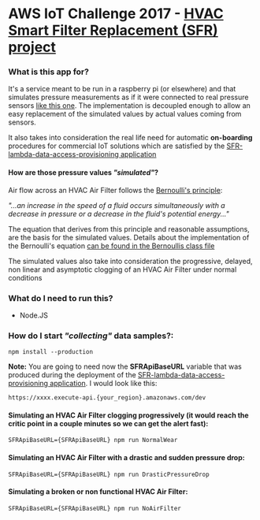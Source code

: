 # AWS IoT Challenge 2017 - [HVAC Smart Filter Replacement (SFR) project](http://aws-iot-challenge-2017.marcos.io)

### What is this app for?

It's a service meant to be run in a raspberry pi (or elsewhere) and that simulates pressure measurements as if it were connected to real pressure sensors [like this one](http://a.co/fDYtNr3).
The implementation is decoupled enough to allow an easy replacement of the simulated values by actual values coming from sensors.

It also takes into consideration the real life need for automatic **on-boarding** procedures for commercial IoT solutions which are satisfied by the [SFR-lambda-data-access-provisioning application](https://github.com/mllanes/SFR-lambda-data-access-provisioning.git)

#### How are those pressure values *"simulated"*?

Air flow across an HVAC Air Filter follows the [Bernoulli's principle](https://en.wikipedia.org/wiki/Bernoulli%27s_principle): 

*"...an increase in the speed of a fluid occurs simultaneously with a decrease in pressure or a decrease in the fluid's potential energy..."*

The equation that derives from this principle and reasonable assumptions, are the basis for the simulated values. Details about the implementation of the Bernoulli's equation [can be found in the Bernoullis class file](https://github.com/mllanes/SFR-device/blob/master/lib/Bernoullis.js)

The simulated values also take into consideration the progressive, delayed, non linear and asymptotic clogging of an HVAC Air Filter under normal conditions 

### What do I need to run this?

* Node.JS

### How do I start *"collecting"* data samples?:

    npm install --production

**Note:** You are going to need now the **SFRApiBaseURL** variable that was produced during the deployment of the [SFR-lambda-data-access-provisioning application](https://github.com/mllanes/SFR-lambda-data-access-provisioning.git).
I would look like this:
                                                                                                                                                                                                                                           
    https://xxxx.execute-api.{your_region}.amazonaws.com/dev
    
#### Simulating an HVAC Air Filter clogging progressively (it would reach the critic point in a couple minutes so we can get the alert fast):
  
    SFRApiBaseURL={SFRApiBaseURL} npm run NormalWear 

#### Simulating an HVAC Air Filter with a drastic and sudden pressure drop:

    SFRApiBaseURL={SFRApiBaseURL} npm run DrasticPressureDrop

#### Simulating a broken or non functional HVAC Air Filter:

    SFRApiBaseURL={SFRApiBaseURL} npm run NoAirFilter

